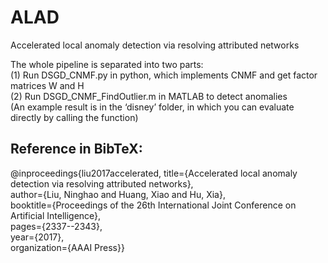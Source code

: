 # ALAD
Accelerated local anomaly detection via resolving attributed networks

The whole pipeline is separated into two parts:  
(1) Run DSGD_CNMF.py in python, which implements CNMF and get factor matrices W and H  
(2) Run DSGD_CNMF_FindOutlier.m in MATLAB to detect anomalies  
(An example result is in the ‘disney’ folder, in which you can evaluate directly by calling the function)

## Reference in BibTeX:
@inproceedings{liu2017accelerated,
title={Accelerated local anomaly detection via resolving attributed networks},  
author={Liu, Ninghao and Huang, Xiao and Hu, Xia},  
booktitle={Proceedings of the 26th International Joint Conference on Artificial Intelligence},  
pages={2337--2343},  
year={2017},  
organization={AAAI Press}}
